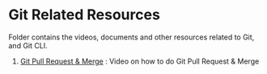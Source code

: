 # Git Related Resources

Folder contains the videos, documents and other
resources related to Git, and Git CLI.

1. [Git Pull Request & Merge](./how_to_work_with_gh_pr.mp4)
   : Video on how to do Git Pull Request & Merge 
